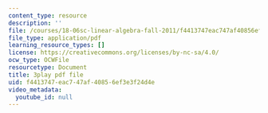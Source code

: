```yaml
---
content_type: resource
description: ''
file: /courses/18-06sc-linear-algebra-fall-2011/f4413747eac747af40856ef3e3f24d4e_13r9QY6cmjc.pdf
file_type: application/pdf
learning_resource_types: []
license: https://creativecommons.org/licenses/by-nc-sa/4.0/
ocw_type: OCWFile
resourcetype: Document
title: 3play pdf file
uid: f4413747-eac7-47af-4085-6ef3e3f24d4e
video_metadata:
  youtube_id: null
---
```

